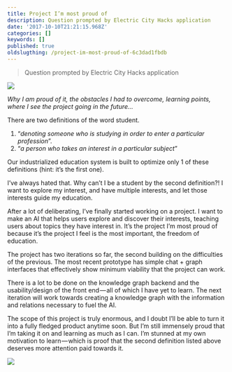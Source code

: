 ```yaml
---
title: Project I’m most proud of
description: Question prompted by Electric City Hacks application
date: '2017-10-10T21:21:15.968Z'
categories: []
keywords: []
published: true
oldslugthing: /project-im-most-proud-of-6c3dad1fbdb
---
```


> Question prompted by Electric City Hacks application

![](https://cdn-images-1.medium.com/max/800/1*k3x4eNfGaG54H9skwyKeSA.png)

_Why I am proud of it, the obstacles I had to overcome, learning points, where I see the project going in the future…_

There are two definitions of the word student.

1.  “_denoting someone who is studying in order to enter a particular profession_”.
2.  “_a person who takes an interest in a particular subject_”

Our industrialized education system is built to optimize only 1 of these definitions (hint: it’s the first one).

I’ve always hated that. Why can’t I be a student by the second definition?! I want to explore my interest, and have multiple interests, and let those interests guide my education.

After a lot of deliberating, I’ve finally started working on a project. I want to make an AI that helps users explore and discover their interests, teaching users about topics they have interest in. It’s the project I’m most proud of because it’s the project I feel is the most important, the freedom of education.

The project has two iterations so far, the second building on the difficulties of the previous. The most recent prototype has simple chat + graph interfaces that effectively show minimum viability that the project can work.

There is a lot to be done on the knowledge graph backend and the usability/design of the front end — all of which I have yet to learn. The next iteration will work towards creating a knowledge graph with the information and relations necessary to fuel the AI.

The scope of this project is truly enormous, and I doubt I’ll be able to turn it into a fully fledged product anytime soon. But I’m still immensely proud that I’m taking it on and learning as much as I can. I’m stunned at my own motivation to learn — which is proof that the second definition listed above deserves more attention paid towards it.

![](https://cdn-images-1.medium.com/max/800/1*hpSCIKdywwbyzXzkwHq4uQ.png)